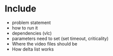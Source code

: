 # Include
* problem statement
* how to run it
* dependencies (vlc)
* parameters need to set (set timeout, criticality)
* Where the video files should be
* How delta list works